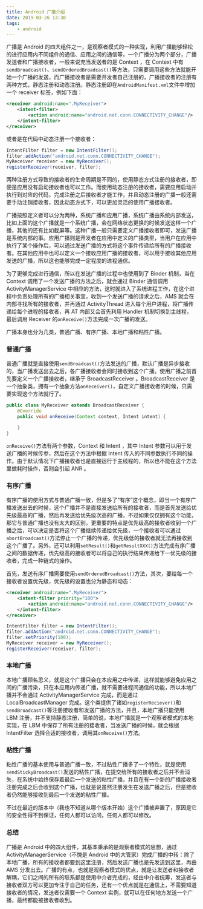```yaml
---
title: Android 广播介绍
date: 2019-03-26 13:30
tags:
	- android
---
```


广播是 Android 的四大组件之一，是观察者模式的一种实现，利用广播能够轻松的进行应用内不同组件的通信、应用之间的通信等，一个广播分为两个部分，广播发送者和广播接收者，一般来说充当发送者的是 Context ，在 Context 中有`sendBroadcast()`、`sendOrderedBroadcast()`等方法，只需要调用这些方法就能开始一个广播的发送，而广播接收者是需要开发者自己注册的，广播接收者的注册有两种方式，静态注册和动态注册。静态注册即在`AndroidManifest.xml`文件中增加一个 receiver 标签，例如下面：

```xml
<receiver android:name=".MyReceiver">
    <intent-filter>
        <action android:name="android.net.conn.CONNECTIVITY_CHANGE"/>
    </intent-filter>
</receiver>
```

或者是在代码中动态注册一个接收者：

```java
IntentFilter filter = new IntentFilter();
filter.addAction("android.net.conn.CONNECTIVITY_CHANGE");
MyReceiver receiver = new MyReceiver();
registerReceiver(receiver, filter);
```

两种注册方式导致的接收者的生命周期是不同的，使用静态方式注册的接收者，即便是应用没有启动接收者也可以工作。而使用动态注册的接收者，需要应用启动并执行到对应的代码，完成注册之后接收者才能工作，并且动态注册的广播一般还需要手动注销接收者，因此动态方式下，可以更加灵活的使用广播接收者。

广播按照定义者可以分为两种，系统广播和应用广播，系统广播由系统内部发送，比如上面的这个广播就是一个系统广播，会在网络状态更换的时候发送这样一个广播，其他的还有比如截屏等。这种广播一般只需要定义广播接收者即可，发送广播是系统内部的事。应用广播则是开发者在应用中定义的广播类型，当用户在应用中执行了某个操作后，可以通过发送广播的方式将这个事件传递给所有的广播接收者。在其他应用中也可以定义一个接收应用广播的接收者，可以用于接收其他应用发送的广播，所以这也能够完成一定程度的进程通信。

为了更够完成进行通信，所以在发送广播的过程中也使用到了 Binder 机制，当在 Context 调用了一个发送广播的方法之后，就会通过 Binder 通信调用 ActivityManagerService 中相应的方法，这时就进入了系统进程工作，在这个进程中负责处理所有的广播相关事宜，收到一个发送广播的请求之后，AMS 就会在内部寻找所有的接收者，并再通过 ActivityThread 进入每个用户进程，将广播传递给每个进程的接收者，再 AT 内部又会首先利用 Handler 机制切换到主线程，最后调用 Receiver 的`onReceive()`方法完成一次广播的发送。

广播本身也分为几类，普通广播、有序广播、本地广播和粘性广播。

### 普通广播

普通广播就是直接使用`sendBroadcast()`方法发送的广播，默认广播是异步接收的，当广播发送出去之后，各广播接收者会同时接收到这个广播。使用广播之前首先要定义一个广播接收者，继承于 BroadcastReceiver 。BroadcastReceiver 是一个抽象类，拥有一个抽象方法`onReceiver()`，自定义广播接收者的时候，只需要实现这个方法就行了。

```java
public class MyReceiver extends BroadcastReceiver {
    @Override
    public void onReceive(Context context, Intent intent) {

    }
}
```

`onReceive()`方法有两个参数，Context 和 Intent ，其中 Intent 参数可以用于发送广播的时候传参，然后在这个方法中根据 Intent 传入的不同参数执行不同的操作。由于默认情况下广播接收者也是直接运行于主线程的，所以也不能在这个方法里做耗时操作，否则会引起 ANR 。

### 有序广播

有序广播的使用方式与普通广播一致，但是多了“有序”这个概念，即当一个有序广播发送出去的时候，这个广播并不是直接发送给所有的接收者，而是首先发送给优先级最高的广播，然后再发送给优先级次高的广播，不过如果仅仅拥有这个功能，那它与普通广播也没有太大的区别，更重要的特点是优先级高的接收者收到一个广播之后，可以决定是否将这个广播继续传递给优先级，一个接收者可以通过`abortBroadcast()`方法停止一个广播的传递，优先级低的接收者就无法再接收到这个广播了。另外，还可以利用`setResult()`和`getResultXXX()`方法完成有序广播之间的数据传递，优先级高的接收者可以将自己的执行结果传递给下一优先级的接收者，完成一种链式的操作。

首先，发送有序广播需要使用`sendOrderedBroadcast()`方法，其次，要给每一个接收者设置优先级，优先级的设置也分为静态和动态：

```xml
<receiver android:name=".MyReceiver">
    <intent-filter priority="100">
        <action android:name="android.net.conn.CONNECTIVITY_CHANGE"/>
    </intent-filter>
</receiver>
```

```java
IntentFilter filter = new IntentFilter();
filter.addAction("android.net.conn.CONNECTIVITY_CHANGE");
filter.setPriority(100);
MyReceiver receiver = new MyReceiver();
registerReceiver(receiver, filter);
```

### 本地广播

本地广播顾名思义，就是这个广播只会在本应用之中传递，这样就能够避免应用之间的广播污染，只在本应用内传递广播，就不需要进程间通信的功能，所以本地广播并不会通过 ActivityManagerService 完成，而是通过 LocalBroadcastManager 完成。这个类提供了诸如`registerReciever()`和`sendBroadcast()`等注册接收者和发送广播的方法，并且，本地广播只能使用 LBM 注册，并不支持静态注册，简单的说，本地广播就是一个观察者模式的本地实现，在 LBM 中保存了所有注册的接收者，当发送广播的时候，就会根据 IntentFilter 选择合适的接收者，调用其`onReceive()`方法。

### 粘性广播

粘性广播的基本使用与普通广播一致，不过粘性广播多了一个特性，就是使用`sendStickyBroadcast()`发送的粘性广播，在提交给所有的接收者之后并不会消失，在系统中始终保存着最后一个发送的粘性广播，并且在有一个新的广播接收者注册完成之后会收到这个广播，也就是说虽然注册发生在发送广播之后，但是接收者仍然能够接收到最后一个发送的粘性广播。

不过在最近的版本中（我也不知道从哪个版本开始）这个广播被弃置了，原因是它的安全性得不到保证，任何人都可以访问，任何人都可以修改。

### 总结

广播是 Android 中的四大组件，其基本秉承的是观察者模式的思想，通过 ActivityManagerService（不愧是 Android 中的大管家）完成广播的中转：除了本地广播，所有的接收者都要到这里注册，然后发送广播也是先发送到这里，再由 AMS 分发出去。广播的有点，也就是观察者模式的优点，就是让发送者和接收者解耦，它们之间的所有的联系都是使用中介者完成的，经由中介者统筹，发送者与接收者双方可以更加专注于自己的任务，还有一个优点就是在通信上，不需要知道接收者的情况，发送者仅需要一个 Context 实例，就可以在任何地方发送一个广播，最终都能被接收者收到。
